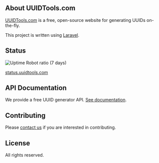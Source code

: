## About UUIDTools.com

[UUIDTools.com](https://www.uuidtools.com) is a free, open-source website for generating UUIDs on-the-fly.

This project is written using [Laravel](https://laravel.com/).

## Status

![Uptime Robot ratio (7 days)](https://img.shields.io/uptimerobot/ratio/7/m784070030-33d5bd0a61953197a923eb4d)

[status.uuidtools.com](https://status.uuidtools.com/)

## API Documentation

We provide a free UUID generator API. [See documentation](https://www.uuidtools.com/docs).

## Contributing

Please [contact us](https://www.uuidtools.com/contact) if you are interested in contributing.

## License

All rights reserved.
